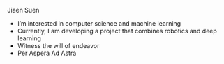 Jiaen Suen
-   I’m interested in computer science and machine learning
-   Currently, I am developing a project that combines robotics and deep learning
-   Witness the will of endeavor
-   Per Aspera Ad Astra
 
